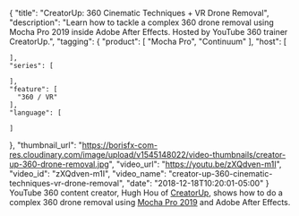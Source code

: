 {
  "title": "CreatorUp: 360 Cinematic Techniques + VR Drone Removal",
  "description": "Learn how to tackle a complex 360 drone removal using Mocha Pro 2019 inside Adobe After Effects. Hosted by YouTube 360 trainer CreatorUp.",
  "tagging": {
    "product": [
      "Mocha Pro",
      "Continuum"
    ],
    "host": [

    ],
    "series": [

    ],
    "feature": [
      "360 / VR"
    ],
    "language": [

    ]
  },
  "thumbnail_url": "https://borisfx-com-res.cloudinary.com/image/upload/v1545148022/video-thumbnails/creator-up-360-drone-removal.jpg",
  "video_url": "https://youtu.be/zXQdven-m1I",
  "video_id": "zXQdven-m1I",
  "video_name": "creator-up-360-cinematic-techniques-vr-drone-removal",
  "date": "2018-12-18T10:20:01-05:00"
}
YouTube 360 content creator, Hugh Hou of <a href="https://www.youtube.com/channel/UCeEqIv7lVwOOLnwxuuhQFuQ" target="_blank">CreatorUp</a>, shows how to do a complex 360 drone removal using [Mocha Pro 2019](https://borisfx.com/products/mocha-pro/ "Boris FX - Mocha Pro") and Adobe After Effects. 
